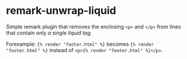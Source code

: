 # remark-unwrap-liquid

Simple remark plugin that removes the enclosing `<p>` and `</p>` from lines that contain only _a single liquid tag_.

Forexample: `{% render "footer.html" %}` becomes `{% render "footer.html" %}` instead of `<p>{% render "footer.html" %}</p>`.
